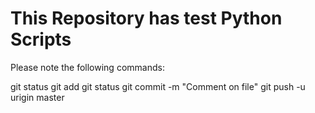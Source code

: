 
# This Repository has test Python Scripts

Please note the following commands:

git status
git add <filename>
git status
git commit -m "Comment on file" <filename>
git push -u urigin master



